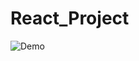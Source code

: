 # React_Project
![Demo](https://github.com/DragonUncaged/React_Project/blob/main/z_all%20Screenshots/z16.gif)